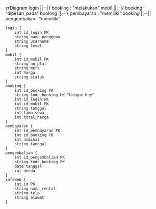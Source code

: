 erDiagram
    login ||--|{ booking : "melakukan"
    mobil ||--|{ booking : "dipesan_pada"
    booking ||--|{ pembayaran : "memiliki"
    booking ||--|| pengembalian : "memiliki"

    login {
        int id_login PK
        string nama_pengguna
        string username
        string level
    }
    mobil {
        int id_mobil PK
        string no_plat
        string merk
        int harga
        string status
    }
    booking {
        int id_booking PK
        string kode_booking UK "Unique Key"
        int id_login FK
        int id_mobil FK
        string tanggal
        int lama_sewa
        int total_harga
    }
    pembayaran {
        int id_pembayaran PK
        int id_booking FK
        int nominal
        string tanggal
    }
    pengembalian {
        int id_pengembalian PK
        string kode_booking FK
        date tanggal
        int denda
    }
    infoweb {
        int id PK
        string nama_rental
        string telp
        string alamat
    }
